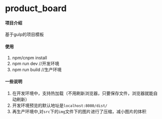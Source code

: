 # product_board

#### 项目介绍
基于gulp的项目模板

#### 使用
1. npm/cnpm install 
2. npm run dev  //开发环境
3. npm run build //生产环境

#### 一些说明
1. 在开发环境中，支持热加载（不用刷新浏览器，只要保存文件，浏览器就能自动刷新）
2. 开发环境预览的默认地址是`localhost:8080/dist/`
3. 再生产环境中,对`src`下的`img`文件下的图片进行了压缩，减小图片的体积

